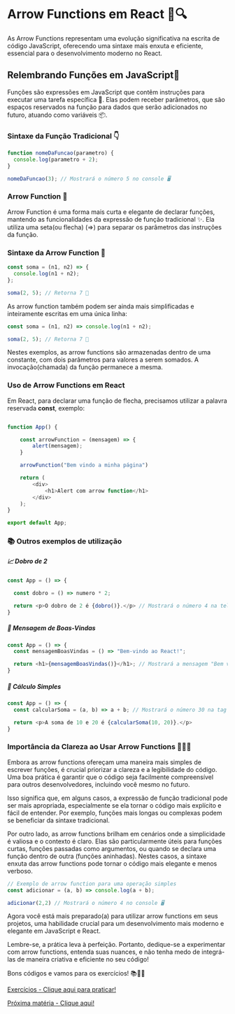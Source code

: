 # Arrow Functions em React 🏹🔍

As Arrow Functions representam uma evolução significativa na escrita de código JavaScript, oferecendo uma sintaxe mais enxuta e eficiente, essencial para o desenvolvimento moderno no React.

## Relembrando Funções em JavaScript🤔

Funções são expressões em JavaScript que contêm instruções para executar uma tarefa específica 🚀. Elas podem receber parâmetros, que são espaços reservados na função para dados que serão adicionados no futuro, atuando como variáveis 📦.

### Sintaxe da Função Tradicional 👇

```javascript
function nomeDaFuncao(parametro) {
  console.log(parametro + 2);
}

nomeDaFuncao(3); // Mostrará o número 5 no console 🖥️
```

### Arrow Function 🏹

Arrow Function é uma forma mais curta e elegante de declarar funções, mantendo as funcionalidades da expressão de função tradicional ✨. Ela utiliza uma seta(ou flecha) (=>) para separar os parâmetros das instruções da função.

### Sintaxe da Arrow Function 🎯

```javascript
const soma = (n1, n2) => {
  console.log(n1 + n2);
};

soma(2, 5); // Retorna 7 🧮
```

As arrow function também podem ser ainda mais simplificadas e inteiramente escritas em uma única linha:

```javascript
const soma = (n1, n2) => console.log(n1 + n2);

soma(2, 5); // Retorna 7 🧮
```

Nestes exemplos, as arrow functions são armazenadas dentro de uma constante, com dois parâmetros para valores a serem somados. A invocação(chamada) da função permanece a mesma.

### Uso de Arrow Functions em React

Em React, para declarar uma função de flecha, precisamos utilizar a palavra reservada **const**, exemplo:

```javascript

function App() {

    const arrowFunction = (mensagem) => {
        alert(mensagem);
    }

    arrowFunction("Bem vindo a minha página")

    return (
        <div>
            <h1>Alert com arrow function</h1>
        </div>
    );
}

export default App;
```

### 📚 Outros exemplos de utilização

##### 📈 Dobro de 2

```javascript
const App = () => {

  const dobro = () => numero * 2;

  return <p>O dobro de 2 é {dobro()}.</p> // Mostrará o número 4 na tela🖥️
}
```

##### 🎉 Mensagem de Boas-Vindas

```javascript
const App = () => {
  const mensagemBoasVindas = () => "Bem-vindo ao React!";

  return <h1>{mensagemBoasVindas()}</h1>; // Mostrará a mensagem "Bem vindo ao React!" na tela🖥️
}
```

##### 🧮 Cálculo Simples

```javascript
const App = () => {
  const calcularSoma = (a, b) => a + b; // Mostrará o número 30 na tag <p></p>  🖥️

  return <p>A soma de 10 e 20 é {calcularSoma(10, 20)}.</p>
}
```

### Importância da Clareza ao Usar Arrow Functions 🧐👩‍💻

Embora as arrow functions ofereçam uma maneira mais simples de escrever funções, é crucial priorizar a clareza e a legibilidade do código. Uma boa prática é garantir que o código seja facilmente compreensível para outros desenvolvedores, incluindo você mesmo no futuro. 

Isso significa que, em alguns casos, a expressão de função tradicional pode ser mais apropriada, especialmente se ela tornar o código mais explícito e fácil de entender. Por exemplo, funções mais longas ou complexas podem se beneficiar da sintaxe tradicional.

Por outro lado, as arrow functions brilham em cenários onde a simplicidade é valiosa e o contexto é claro. Elas são particularmente úteis para funções curtas, funções passadas como argumentos, ou quando se declara uma função dentro de outra (funções aninhadas). Nestes casos, a sintaxe enxuta das arrow functions pode tornar o código mais elegante e menos verboso.

```javascript
// Exemplo de arrow function para uma operação simples
const adicionar = (a, b) => console.log(a + b);

adicionar(2,2) // Mostrará o número 4 no console 🖥️

```

Agora você está mais preparado(a) para utilizar arrow functions em seus projetos, uma habilidade crucial para um desenvolvimento mais moderno e elegante em JavaScript e React. 

Lembre-se, a prática leva à perfeição. Portanto, dedique-se a experimentar com arrow functions, entenda suas nuances, e não tenha medo de integrá-las de maneira criativa e eficiente no seu código!

Bons códigos e vamos para os exercícios! 📚👨‍💻

[Exercícios - Clique aqui para praticar!](./Exercicios/3.ArrowFunctionExercicios.md)

[Próxima matéria - Clique aqui!](./03.ComponentesReact.md)
